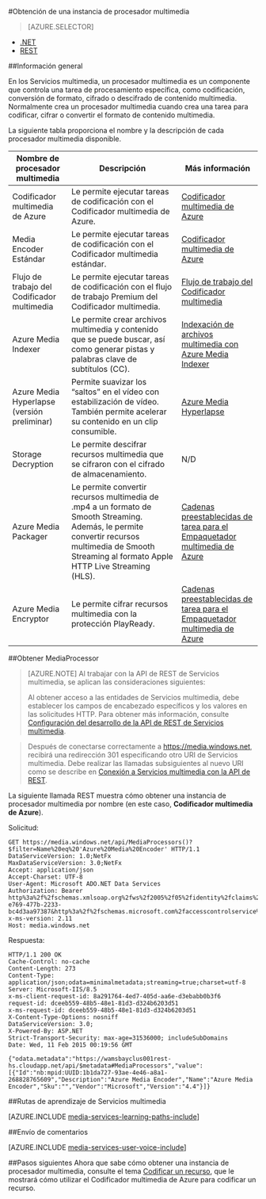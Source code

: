 <properties 
	pageTitle="Creación de un procesador de multimedia | Microsoft Azure" 
	description="Aprenda a crear un componente de procesador de multimedia para codificar, cifrar, descifrar o convertir el formato de contenido multimedia para Servicios multimedia de Azure." 
	services="media-services" 
	documentationCenter="" 
	authors="Juliako" 
	manager="dwrede" 
	editor=""/>

<tags 
	ms.service="media-services" 
	ms.workload="media" 
	ms.tgt_pltfrm="na" 
	ms.devlang="na" 
	ms.topic="article" 
	ms.date="02/14/2016" 
	ms.author="juliako"/>


#Obtención de una instancia de procesador multimedia


> [AZURE.SELECTOR]
- [.NET](media-services-get-media-processor.md)
- [REST](media-services-rest-get-media-processor.md)

##Información general

En los Servicios multimedia, un procesador multimedia es un componente que controla una tarea de procesamiento específica, como codificación, conversión de formato, cifrado o descifrado de contenido multimedia. Normalmente crea un procesador multimedia cuando crea una tarea para codificar, cifrar o convertir el formato de contenido multimedia.

La siguiente tabla proporciona el nombre y la descripción de cada procesador multimedia disponible.

Nombre de procesador multimedia|Descripción|Más información
---|---|---
Codificador multimedia de Azure|Le permite ejecutar tareas de codificación con el Codificador multimedia de Azure.|[Codificador multimedia de Azure](media-services-encode-asset.md#azure_media_encoder)
Media Encoder Estándar|Le permite ejecutar tareas de codificación con el Codificador multimedia estándar.|[Codificador multimedia de Azure](media-services-encode-asset.md#media_encoder_standard)
Flujo de trabajo del Codificador multimedia|Le permite ejecutar tareas de codificación con el flujo de trabajo Premium del Codificador multimedia.|[Flujo de trabajo del Codificador multimedia](media-services-encode-asset.md#media_encoder_premium_wokrflow)
Azure Media Indexer| Le permite crear archivos multimedia y contenido que se puede buscar, así como generar pistas y palabras clave de subtítulos (CC).|[Indexación de archivos multimedia con Azure Media Indexer](media-services-index-content.md)
Azure Media Hyperlapse (versión preliminar)|Permite suavizar los “saltos” en el vídeo con estabilización de vídeo. También permite acelerar su contenido en un clip consumible.|		[Azure Media Hyperlapse](https://azure.microsoft.com/blog/?p=286281&preview=1&_ppp=61e1a0b3db)</a>
Storage Decryption| Le permite descifrar recursos multimedia que se cifraron con el cifrado de almacenamiento.|N/D
Azure Media Packager|Le permite convertir recursos multimedia de .mp4 a un formato de Smooth Streaming. Además, le permite convertir recursos multimedia de Smooth Streaming al formato Apple HTTP Live Streaming (HLS).|[Cadenas preestablecidas de tarea para el Empaquetador multimedia de Azure](http://msdn.microsoft.com/library/hh973635.aspx)
Azure Media Encryptor|Le permite cifrar recursos multimedia con la protección PlayReady.|[Cadenas preestablecidas de tarea para el Empaquetador multimedia de Azure](http://msdn.microsoft.com/library/hh973610.aspx)

##Obtener MediaProcessor

>[AZURE.NOTE] Al trabajar con la API de REST de Servicios multimedia, se aplican las consideraciones siguientes:
>
>Al obtener acceso a las entidades de Servicios multimedia, debe establecer los campos de encabezado específicos y los valores en las solicitudes HTTP. Para obtener más información, consulte [Configuración del desarrollo de la API de REST de Servicios multimedia](media-services-rest-how-to-use.md).

>Después de conectarse correctamente a https://media.windows.net, recibirá una redirección 301 especificando otro URI de Servicios multimedia. Debe realizar las llamadas subsiguientes al nuevo URI como se describe en [Conexión a Servicios multimedia con la API de REST](media-services-rest-connect_programmatically.md).



La siguiente llamada REST muestra cómo obtener una instancia de procesador multimedia por nombre (en este caso, **Codificador multimedia de Azure**).

	
Solicitud:

	GET https://media.windows.net/api/MediaProcessors()?$filter=Name%20eq%20'Azure%20Media%20Encoder' HTTP/1.1
	DataServiceVersion: 1.0;NetFx
	MaxDataServiceVersion: 3.0;NetFx
	Accept: application/json
	Accept-Charset: UTF-8
	User-Agent: Microsoft ADO.NET Data Services
	Authorization: Bearer http%3a%2f%2fschemas.xmlsoap.org%2fws%2f2005%2f05%2fidentity%2fclaims%2fnameidentifier=juliakoams1&urn%3aSubscriptionId=zbbef702-e769-477b-2233-bc4d3aa97387&http%3a%2f%2fschemas.microsoft.com%2faccesscontrolservice%2f2010%2f07%2fclaims%2fidentityprovider=https%3a%2f%2fwamsprodglobal001acs.accesscontrol.windows.net%2f&Audience=urn%3aWindowsAzureMediaServices&ExpiresOn=1423635565&Issuer=https%3a%2f%2fwamsprodglobal001acs.accesscontrol.windows.net%2f&HMACSHA256=6zwXEn7YJzVJbVCNpqDUjBLuE5iUwsdJbWvJNvpY3%2b8%3d
	x-ms-version: 2.11
	Host: media.windows.net
	
Respuesta:
	
	HTTP/1.1 200 OK
	Cache-Control: no-cache
	Content-Length: 273
	Content-Type: application/json;odata=minimalmetadata;streaming=true;charset=utf-8
	Server: Microsoft-IIS/8.5
	x-ms-client-request-id: 8a291764-4ed7-405d-aa6e-d3ebabb0b3f6
	request-id: dceeb559-48b5-48e1-81d3-d324b6203d51
	x-ms-request-id: dceeb559-48b5-48e1-81d3-d324b6203d51
	X-Content-Type-Options: nosniff
	DataServiceVersion: 3.0;
	X-Powered-By: ASP.NET
	Strict-Transport-Security: max-age=31536000; includeSubDomains
	Date: Wed, 11 Feb 2015 00:19:56 GMT
	
	{"odata.metadata":"https://wamsbayclus001rest-hs.cloudapp.net/api/$metadata#MediaProcessors","value":[{"Id":"nb:mpid:UUID:1b1da727-93ae-4e46-a8a1-268828765609","Description":"Azure Media Encoder","Name":"Azure Media Encoder","Sku":"","Vendor":"Microsoft","Version":"4.4"}]}




##Rutas de aprendizaje de Servicios multimedia

[AZURE.INCLUDE [media-services-learning-paths-include](../../includes/media-services-learning-paths-include.md)]

##Envío de comentarios

[AZURE.INCLUDE [media-services-user-voice-include](../../includes/media-services-user-voice-include.md)]


##Pasos siguientes
Ahora que sabe cómo obtener una instancia de procesador multimedia, consulte el tema [Codificar un recurso][], que le mostrará cómo utilizar el Codificador multimedia de Azure para codificar un recurso.

[Codificar un recurso]: media-services-rest-encode-asset.md
[Task Preset Strings for the Azure Media Encoder]: http://msdn.microsoft.com/library/jj129582.aspx
[How to: Connect to Media Services Programmatically]: ../media-services-rest-connect_programmatically/

<!---HONumber=AcomDC_0218_2016-->